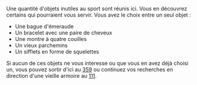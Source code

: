 Une quantité d'objets inutiles au sport sont réunis ici. Vous en découvrez certains qui pourraient vous servir. Vous avez le choix entre un seul objet :

- Une bague d'émeraude
- Un bracelet avec une paire de cheveux
- Une montre à quatre couilles
- Un vieux parchemins
- Un sifflets en forme de squelettes

Si aucun de ces objets ne vous interesse ou que vous en avez déjà choisi un, vous pouvez sortir d'ici au [359](359) ou continuez vos recherches en direction d'une vieille armoire au [111](111).